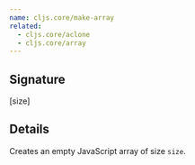 ```yaml
---
name: cljs.core/make-array
related:
  - cljs.core/aclone
  - cljs.core/array
---
```


## Signature
[size]


## Details

Creates an empty JavaScript array of size `size`.
